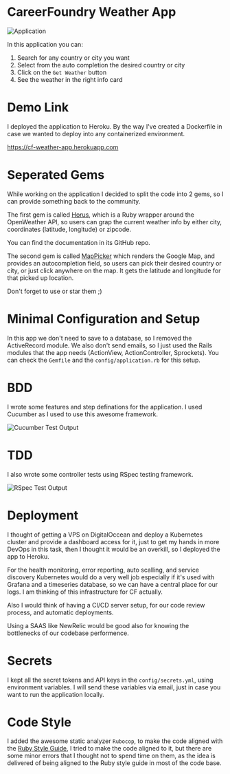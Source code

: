 # CareerFoundry Weather App

![Application](https://i.imgur.com/fslhAjX.png)

In this application you can:

1. Search for any country or city you want
2. Select from the auto completion the desired country or city
3. Click on the `Get Weather` button
4. See the weather in the right info card

# Demo Link

I deployed the application to Heroku. By the way I've created a Dockerfile in case we wanted to deploy into any containerized environment.

https://cf-weather-app.herokuapp.com

# Seperated Gems

While working on the application I decided to split the code into 2 gems, so I can provide something back to the community.

The first gem is called [Horus](https://github.com/wazery/horus), which is a Ruby wrapper around the OpenWeather API, so users can grap the current weather info by either city, coordinates (latitude, longitude) or zipcode.

You can find the documentation in its GitHub repo.

The second gem is called [MapPicker](https://github.com/wazery/map_picker) which renders the Google Map, and provides an autocompletion field, so users can pick their desired country or city, or just click anywhere on the map. It gets the latitude and longitude for that picked up location.

Don't forget to use or star them ;)

# Minimal Configuration and Setup

In this app we don't need to save to a database, so I removed the ActiveRecord module. We also don't send emails, so I just used the Rails modules that the app needs (ActionView, ActionController, Sprockets). You can check the `Gemfile` and the `config/application.rb` for this setup.

# BDD

I wrote some features and step definations for the application. I used Cucumber as I used to use this awesome framework.

![Cucumber Test Output](https://i.imgur.com/ebYtFxd.png)

# TDD

I also wrote some controller tests using RSpec testing framework.

![RSpec Test Output](https://i.imgur.com/iFMDTV6.png)

# Deployment

I thought of getting a VPS on DigitalOccean and deploy a Kubernetes cluster and provide a dashboard access for it, just to get my hands in more DevOps in this task, then I thought it would be an overkill, so I deployed the app to Heroku.

For the health monitoring, error reporting, auto scalling, and service discovery Kubernetes would do a very well job especially if it's used with Grafana and a timeseries database, so we can have a central place for our logs. I am thinking of this infrastructure for CF actually.

Also I would think of having a CI/CD server setup, for our code review process, and automatic deployments.

Using a SAAS like NewRelic would be good also for knowing the bottlenecks of our codebase performence.

# Secrets

I kept all the secret tokens and API keys in the `config/secrets.yml`, using environment variables. I will send these variables via email, just in case you want to run the application locally.

# Code Style

I added the awesome static analyzer `Rubocop`, to make the code aligned with the [Ruby Style Guide](https://github.com/bbatsov/ruby-style-guide), I tried to make the code aligned to it, but there are some minor errors that I thought not to spend time on them, as the idea is delivered of being aligned to the Ruby style guide in most of the code base.
